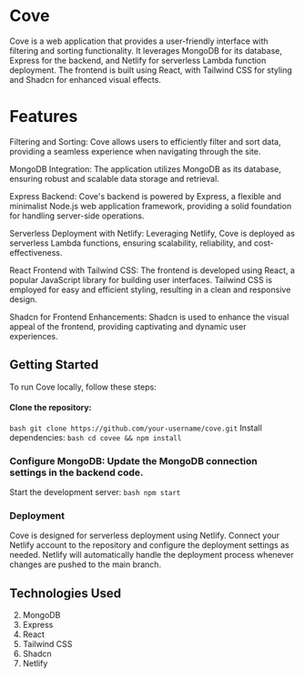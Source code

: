 
# Cove
Cove is a web application that provides a user-friendly interface with filtering and sorting functionality. It leverages MongoDB for its database, Express for the backend, and Netlify for serverless Lambda function deployment. The frontend is built using React, with Tailwind CSS for styling and Shadcn for enhanced visual effects.

# Features
Filtering and Sorting: Cove allows users to efficiently filter and sort data, providing a seamless experience when navigating through the site.

 MongoDB Integration: The application utilizes MongoDB as its database, ensuring robust and scalable data storage and retrieval.

 Express Backend: Cove's backend is powered by Express, a flexible and minimalist Node.js web application framework, providing a solid foundation for handling server-side operations.

 Serverless Deployment with Netlify: Leveraging Netlify, Cove is deployed as serverless Lambda functions, ensuring scalability, reliability, and cost-effectiveness.

 React Frontend with Tailwind CSS: The frontend is developed using React, a popular JavaScript library for building user interfaces. Tailwind CSS is employed for easy and efficient styling, resulting in a clean and responsive design.

 Shadcn for Frontend Enhancements: Shadcn is used to enhance the visual appeal of the frontend, providing captivating and dynamic user experiences.

## Getting Started
To run Cove locally, follow these steps:

#### Clone the repository: 
```bash git clone https://github.com/your-username/cove.git```
Install dependencies: 
```bash cd covee && npm install```

### Configure MongoDB: Update the MongoDB connection settings in the backend code.
Start the development server: ```bash npm start ```
### Deployment
Cove is designed for serverless deployment using Netlify. Connect your Netlify account to the repository and configure the deployment settings as needed. Netlify will automatically handle the deployment process whenever changes are pushed to the main branch.

## Technologies Used
2. MongoDB
3. Express
4. React
5. Tailwind CSS
6. Shadcn
7. Netlify
